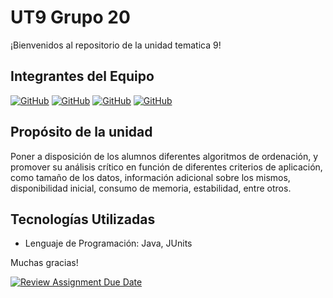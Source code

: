 # UT9 Grupo 20

¡Bienvenidos al repositorio de la unidad tematica 9!

## Integrantes del Equipo

[![GitHub](https://img.shields.io/badge/GitHub-Gaston%20Grane-blue.svg)](https://github.com/GastonGrane)
[![GitHub](https://img.shields.io/badge/GitHub-Joaquin%20Perez-green.svg)](https://github.com/RowletGA)
[![GitHub](https://img.shields.io/badge/GitHub-Santiago%20Severo-orange.svg)](https://github.com/SantiSevero235)
[![GitHub](https://img.shields.io/badge/GitHub-Santiago%20Iribarnegaray-red.svg)](https://github.com/SantiagoUCU)

## Propósito de la unidad

Poner a disposición de los alumnos diferentes algoritmos de ordenación, y promover su análisis crítico en función de diferentes criterios de aplicación, 
como tamaño de los datos, información adicional sobre los mismos, disponibilidad inicial, consumo de memoria, estabilidad, entre otros.

## Tecnologías Utilizadas

- Lenguaje de Programación: Java, JUnits

Muchas gracias!

[![Review Assignment Due Date](https://classroom.github.com/assets/deadline-readme-button-22041afd0340ce965d47ae6ef1cefeee28c7c493a6346c4f15d667ab976d596c.svg)](https://classroom.github.com/a/TMAEU1YM)
